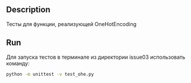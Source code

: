 ## Description

Тесты для функции, реализующей OneHotEncoding

## Run

Для запуска тестов в терминале из директории issue03 использовать команду:

```bash
python -m unittest -v test_ohe.py       
```